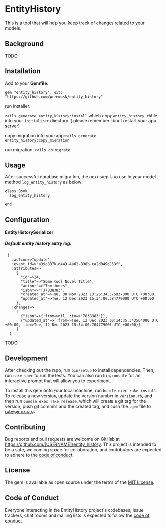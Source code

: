 # EntityHistory

This is a tool that will help you keep track of changes related to your models.

## Background

TODO

## Installation

Add to your **Gemfile**:

`gem "entity_history", git: "https://github.com/przemosk/entity_history"`

run installer:

`rails generate entity_history:install`
which copy `entity_history.rb`file into your `initializer` directory. ( please remember about restart your app server)

copy migration into your app:`rails generate entity_history:copy_migration`

run migration: `rails db:migrate`


## Usage

After successful database migration, the next step is to use in your model method `log_entity_history` as below:

```
class Book
  log_entity_history

end
```

## Configuration

#### EntityHistorySerializer

##### Default entity history entry log:

```
 {
   :action=>"update",
   :event_id=>"a39c837b-d443-4a62-898b-ca2d049d958f",
   :attributes=>
     {
       "id"=>24,
       "title"=>"Some Cool Novel Title",
       "author"=>"Tom Jones",
       "isbn"=>"TJ7838383",
       "created_at"=>Thu, 30 Nov 2023 13:26:34.376937000 UTC +00:00,
       "updated_at"=>Tue, 12 Dec 2023 15:34:00.784779000 UTC +00:00
     },
   :changes=>
     [
       {"isbn"=>{:from=>nil, :to=>"7838383"}},
       {"updated_at"=>{:from=>Tue, 12 Dec 2023 10:14:35.343564000 UTC +00:00, :to=>Tue, 12 Dec 2023 15:34:00.784779000 UTC +00:00}}
     ]
  }
```

TODO

## Development

After checking out the repo, run `bin/setup` to install dependencies. Then, run `rake spec` to run the tests. You can also run `bin/console` for an interactive prompt that will allow you to experiment.

To install this gem onto your local machine, run `bundle exec rake install`. To release a new version, update the version number in `version.rb`, and then run `bundle exec rake release`, which will create a git tag for the version, push git commits and the created tag, and push the `.gem` file to [rubygems.org](https://rubygems.org).

## Contributing

Bug reports and pull requests are welcome on GitHub at https://github.com/[USERNAME]/entity_history. This project is intended to be a safe, welcoming space for collaboration, and contributors are expected to adhere to the [code of conduct](https://github.com/[USERNAME]/entity_history/blob/main/CODE_OF_CONDUCT.md).

## License

The gem is available as open source under the terms of the [MIT License](https://opensource.org/licenses/MIT).

## Code of Conduct

Everyone interacting in the EntityHistory project's codebases, issue trackers, chat rooms and mailing lists is expected to follow the [code of conduct](https://github.com/[USERNAME]/entity_history/blob/main/CODE_OF_CONDUCT.md).
